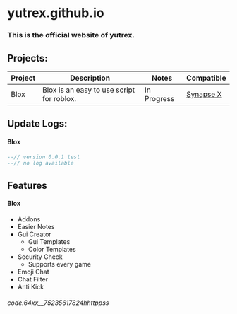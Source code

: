# yutrex.github.io

### This is the official website of yutrex.

## Projects:

| Project | Description | Notes | Compatible |
| --- | --- | --- | --- |
| Blox | Blox is an easy to use script for roblox. | In Progress | [Synapse X](https://x.synapse.to/) |

## Update Logs:

#### Blox
```lua
--// version 0.0.1 test
--// no log available
```

## Features

#### Blox

- Addons
- Easier Notes
- Gui Creator
  - Gui Templates
  - Color Templates
- Security Check
  - Supports every game
- Emoji Chat
- Chat Filter
- Anti Kick

###### code:64xx__75235617824hhttppss
